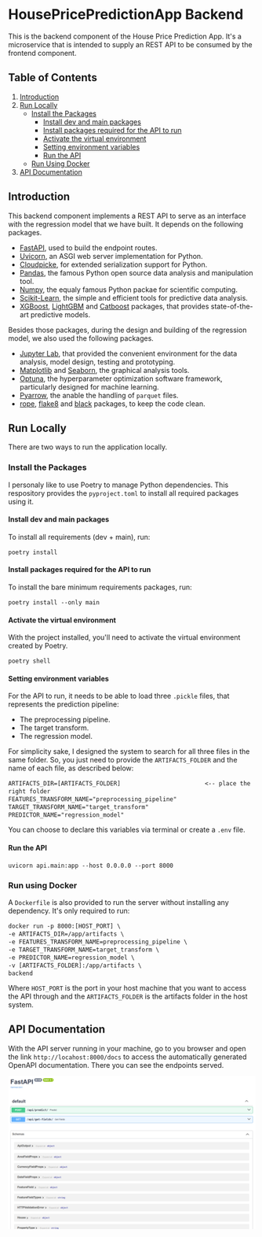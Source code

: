 # HousePricePredictionApp Backend

This is the backend component of the House Price Prediction App. It's a microservice that is intended to supply an REST API to be consumed by the frontend component.

## Table of Contents

1. [Introduction](#introduction)
2. [Run Locally](#run-locally)
    - [Install the Packages](#install-the-packages)
        - [Install dev and main packages](#install-dev-and-main-packages)
        - [Install packages required for the API to run](#install-packages-required-for-the-api-to-run)
        - [Activate the virtual environment](#activate-the-virtual-environment)
        - [Setting environment variables](#setting-environment-variables)
        - [Run the API](#run-the-api)
    - [Run Using Docker](#run-using-docker)
3. [API Documentation](#api-documentation)

## Introduction

This backend component implements a REST API to serve as an interface with the regression model that we have built. It depends on the following packages.

- [FastAPI][fastapi], used to build the endpoint routes.
- [Uvicorn][uvicorn], an ASGI web server implementation for Python.
- [Cloudpicke][cloudpickle], for extended serialization support for Python.
- [Pandas][pandas], the famous Python open source data analysis and manipulation tool.
- [Numpy][numpy], the equaly famous Python packae for scientific computing.
- [Scikit-Learn][sklearn], the simple and efficient tools for predictive data analysis.
- [XGBoost][xgboost], [LightGBM][lightgbm] and [Catboost][catboost] packages, that provides state-of-the-art predictive models.

Besides those packages, during the design and building of the regression model, we also used the following packages.

- [Jupyter Lab][jupyterlab], that provided the convenient environment for the data analysis, model design, testing and prototyping.
- [Matplotlib][matplotlib] and [Seaborn][seaborn], the graphical analysis tools.
- [Optuna][optuna], the hyperparameter optimization software framework, particularly designed for machine learning.
- [Pyarrow][pyarrow], the anable the handling of `parquet` files.
- [rope][rope], [flake8][flake8] and [black][black] packages, to keep the code clean.

## Run Locally

There are two ways to run the application locally.

### Install the Packages

I personaly like to use Poetry to manage Python dependencies. This respository provides the `pyproject.toml` to install all required packages using it.

#### Install dev and main packages

To install all requirements (dev + main), run:

```
poetry install
```

#### Install packages required for the API to run

To install the bare minimum requirements packages, run:

```
poetry install --only main
```

#### Activate the virtual environment

With the project installed, you'll need to activate the virtual environment created by Poetry.

```
poetry shell
```

#### Setting environment variables

For the API to run, it needs to be able to load three `.pickle` files, that represents the prediction pipeline:
- The preprocessing pipeline.
- The target transform.
- The regression model.

For simplicity sake, I designed the system to search for all three files in the same folder. So, you just need to provide the `ARTIFACTS_FOLDER` and the name of each file, as described below:

```
ARTIFACTS_DIR=[ARTIFACTS_FOLDER]                        <-- place the right folder
FEATURES_TRANSFORM_NAME="preprocessing_pipeline"
TARGET_TRANSFORM_NAME="target_transform"
PREDICTOR_NAME="regression_model"
```

You can choose to declare this variables via terminal or create a `.env` file.

#### Run the API

```
uvicorn api.main:app --host 0.0.0.0 --port 8000
```

### Run using Docker

A `Dockerfile` is also provided to run the server without installing any dependency. It's only required to run:

```
docker run -p 8000:[HOST_PORT] \
-e ARTIFACTS_DIR=/app/artifacts \
-e FEATURES_TRANSFORM_NAME=preprocessing_pipeline \
-e TARGET_TRANSFORM_NAME=target_transform \
-e PREDICTOR_NAME=regression_model \
-v [ARTIFACTS_FOLDER]:/app/artifacts \
backend
```

Where `HOST_PORT` is the port in your host machine that you want to access the API through and the `ARTIFACTS_FOLDER` is the artifacts folder in the host system.

## API Documentation

With the API server running in your machine, go to you browser and open the link `http://locahost:8000/docs` to access the automatically generated OpenAPI documentation. There you can see the endpoints served.

![OpenAPI documentation][openapi-docs]

<!-- Link Definitions -->

[fastapi]: https://fastapi.tiangolo.com/
[uvicorn]: https://www.uvicorn.org/
[cloudpickle]: https://github.com/cloudpipe/cloudpickle
[pandas]: https://pandas.pydata.org/
[numpy]: https://numpy.org/
[sklearn]: https://scikit-learn.org/stable/
[xgboost]: https://xgboost.readthedocs.io/en/stable/
[lightgbm]: https://lightgbm.readthedocs.io/en/stable/
[catboost]: https://catboost.ai/
[jupyterlab]: https://jupyter.org/
[matplotlib]: https://matplotlib.org/
[seaborn]: https://seaborn.pydata.org/
[optuna]: https://optuna.org/
[pyarrow]: https://arrow.apache.org/docs/python/index.html
[rope]: https://github.com/python-rope/rope
[flake8]: https://flake8.pycqa.org/en/latest/
[black]: https://github.com/psf/black
[openapi-docs]: https://raw.githubusercontent.com/TheCamilovisk/HousePricePredictionApp/main/imgs/openapi-docs.png
